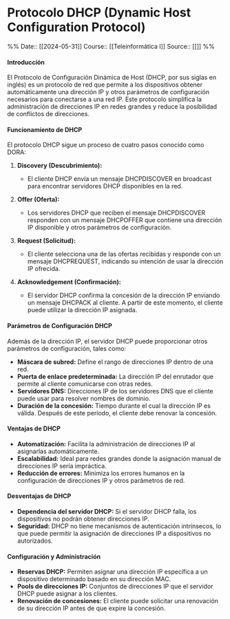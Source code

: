 # Protocolo DHCP (Dynamic Host Configuration Protocol)

%%
Date:: [[2024-05-31]]
Course:: [[Teleinformática I]]
Source:: [[]]
%%

#### Introducción
El Protocolo de Configuración Dinámica de Host (DHCP, por sus siglas en inglés) es un protocolo de red que permite a los dispositivos obtener automáticamente una dirección IP y otros parámetros de configuración necesarios para conectarse a una red IP. Este protocolo simplifica la administración de direcciones IP en redes grandes y reduce la posibilidad de conflictos de direcciones.

#### Funcionamiento de DHCP
El protocolo DHCP sigue un proceso de cuatro pasos conocido como DORA:

1. **Discovery (Descubrimiento):** 
   - El cliente DHCP envía un mensaje DHCPDISCOVER en broadcast para encontrar servidores DHCP disponibles en la red.

2. **Offer (Oferta):**
   - Los servidores DHCP que reciben el mensaje DHCPDISCOVER responden con un mensaje DHCPOFFER que contiene una dirección IP disponible y otros parámetros de configuración.

3. **Request (Solicitud):**
   - El cliente selecciona una de las ofertas recibidas y responde con un mensaje DHCPREQUEST, indicando su intención de usar la dirección IP ofrecida.

4. **Acknowledgement (Confirmación):**
   - El servidor DHCP confirma la concesión de la dirección IP enviando un mensaje DHCPACK al cliente. A partir de este momento, el cliente puede utilizar la dirección IP asignada.

#### Parámetros de Configuración DHCP
Además de la dirección IP, el servidor DHCP puede proporcionar otros parámetros de configuración, tales como:
- **Máscara de subred:** Define el rango de direcciones IP dentro de una red.
- **Puerta de enlace predeterminada:** La dirección IP del enrutador que permite al cliente comunicarse con otras redes.
- **Servidores DNS:** Direcciones IP de los servidores DNS que el cliente puede usar para resolver nombres de dominio.
- **Duración de la concesión:** Tiempo durante el cual la dirección IP es válida. Después de este período, el cliente debe renovar la concesión.

#### Ventajas de DHCP
- **Automatización:** Facilita la administración de direcciones IP al asignarlas automáticamente.
- **Escalabilidad:** Ideal para redes grandes donde la asignación manual de direcciones IP sería impráctica.
- **Reducción de errores:** Minimiza los errores humanos en la configuración de direcciones IP y otros parámetros de red.

#### Desventajas de DHCP
- **Dependencia del servidor DHCP:** Si el servidor DHCP falla, los dispositivos no podrán obtener direcciones IP.
- **Seguridad:** DHCP no tiene mecanismos de autenticación intrínsecos, lo que puede permitir la asignación de direcciones IP a dispositivos no autorizados.

#### Configuración y Administración
- **Reservas DHCP:** Permiten asignar una dirección IP específica a un dispositivo determinado basado en su dirección MAC.
- **Pools de direcciones IP:** Conjuntos de direcciones IP que el servidor DHCP puede asignar a los clientes.
- **Renovación de concesiones:** El cliente puede solicitar una renovación de su dirección IP antes de que expire la concesión.
